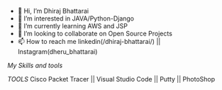 - 👋 Hi, I’m Dhiraj Bhattarai
- 👀 I’m interested in JAVA/Python-Django
- 🌱 I’m currently learning AWS and JSP
- 💞️ I’m looking to collaborate on Open Source Projects
- 📫 How to reach me linkedin(/dhiraj-bhattarai/) || Instagram(dheru_bhattarai)

<!---
HolaDhiraj/HolaDhiraj is a ✨ special ✨ repository because its `README.md` (this file) appears on your GitHub profile.
You can click the Preview link to take a look at your changes.
--->

_My Skills and tools_
   

_TOOLS_
Cisco Packet Tracer   ||   Visual Studio Code   ||   Putty   ||  PhotoShop    
